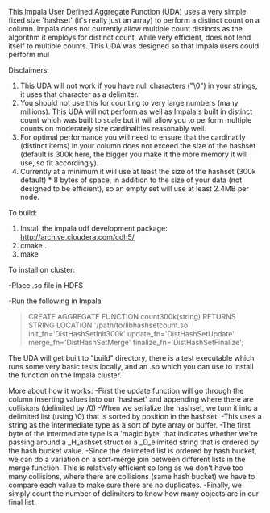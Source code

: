 This Impala User Defined Aggregate Function (UDA) uses a very simple fixed size 'hashset' (it's really just an array) to perform a distinct count on a column.  Impala does not currently allow multiple count distincts as the algorithm it employs for distinct count, while very efficient, does not lend itself to multiple counts.  This UDA was designed so that Impala users could perform mul

Disclaimers:
1. This UDA will not work if you have null characters ("\0") in your strings, it uses that character as a delimiter.
2. You should not use this for counting to very large numbers (many millions). This UDA will not perform as well as Impala's built in distinct count which was built to scale but it will allow you to perform multiple counts on moderately size cardinalities reasonably well.
3. For optimal performance you will need to ensure that the cardinatily (distinct items) in your column does not exceed the size of the hashset (default is 300k here, the bigger you make it the more memory it will use, so fit accordingly).
4. Currently at a minimum it will use at least the size of the hashset (300k default) * 8 bytes of space, in addition to the size of your data (not designed to be efficient), so an empty set will use at least 2.4MB per node.



To build: 

1. Install the impala udf development package: <http://archive.cloudera.com/cdh5/>
2. cmake .
3. make

To install on cluster:

-Place .so file in HDFS

-Run the following in Impala
> CREATE AGGREGATE FUNCTION count300k(string) RETURNS STRING
> LOCATION '/path/to/libhashsetcount.so'
> init_fn='DistHashSetInit300k'
> update_fn='DistHashSetUpdate'
> merge_fn='DistHashSetMerge'
> finalize_fn='DistHashSetFinalize';

The UDA will get built to "build" directory, there is a test executable which runs some very basic tests locally, and an .so which you can use to install the function on the Impala cluster.

More about how it works:
-First the update function will go through the column inserting values into our 'hashset' and appending where there are collisions (delimited by /0)
-When we serialize the hashset, we turn it into a delimited list (using \0) that is sorted by position in the hashset.
-This uses a string as the intermediate type as a sort of byte array or buffer.
-The first byte of the intermediate type is a 'magic byte' that indicates whether we're passing around a _H_ashset struct or a _D_elimited string that is ordered by the hash bucket value.
-Since the delimeted list is ordered by hash bucket, we can do a variation on a sort-merge join between different lists in the merge function.  This is relatively efficient so long as we don't have too many collisions, where there are collisions (same hash bucket) we have to compare each value to make sure there are no duplicates.
-Finally, we simply count the number of delimiters to know how many objects are in our final list.
